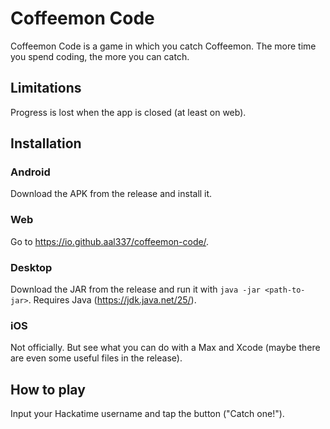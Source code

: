 # Coffeemon Code

Coffeemon Code is a game in which you catch Coffeemon. The more time you spend coding, the more you can catch.

## Limitations
Progress is lost when the app is closed (at least on web).

## Installation

### Android
Download the APK from the release and install it.

### Web
Go to https://io.github.aal337/coffeemon-code/.

### Desktop
Download the JAR from the release and run it with `java -jar <path-to-jar>`.
Requires Java (https://jdk.java.net/25/).

### iOS
Not officially. But see what you can do with a Max and Xcode (maybe there are even some useful files in the release).

## How to play
Input your Hackatime username and tap the button ("Catch one!").